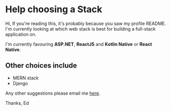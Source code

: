 # Help choosing a Stack
Hi, If you're reading this, it's probably because you saw my profile README. I'm currently looking at which web stack is best for building a full-stack application on.

I'm currently favouring **ASP.NET**, **ReactJS** and **Kotlin Native** or **React Native**.

## Other choices include

- MERN stack
- Django

Any other suggestions please email me [here](mailto:mynameisprivate3@gmail.com).

Thanks,
Ed
